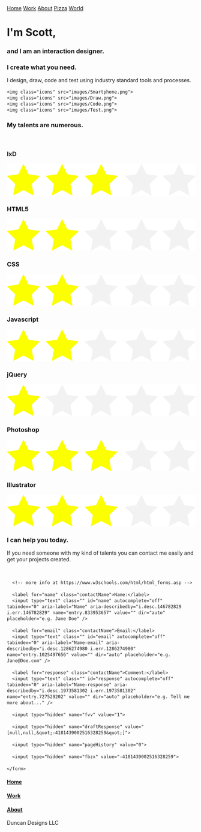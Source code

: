 <!doctype html>
<html class="no-js" lang="en" dir="ltr">

<head>
  <meta charset="utf-8">
  <meta http-equiv="x-ua-compatible" content="ie=edge">
  <meta name="viewport" content="width=device-width, initial-scale=1.0">
  <title>Scott's Portfolio</title>
  <link href="https://fonts.googleapis.com/css?family=Pacifico&display=swap" rel="stylesheet">
  <link rel="stylesheet" href="css/foundation.css">
  <link rel="stylesheet" href="css/app.css">

  <style>
  </style>

</head>

<body>

  <div class="topnav">
    <div class="topnav-right">
          <a href="/index.html">Home</a>
      <a href="/work.md">Work</a>
      <a href="/about.md">About</a>
      <a href="">Pizza</a>
      <a href="https://duncan07.github.io/Long-Scrolling-Website/">World</a>
    </div>
  </div>

  <!-- class="cell small-12 medium-12 large-6" -->
  <div class="grid-container fluid">
    <div class="grid-x">
  <div class="box1 cell small-12 large-12">
    <h1>I'm Scott,</h1>
    <h3>and I am an interaction designer.</h3>
    <div class="miniMeBox">
    <div class="miniMe"></div>
    </div>
  </div>

  <div class="box2index cell small-12 large-6">
    <h3>I create what you need.</h3>
    <p>I design, draw, code and test using industry standard tools and processes.</p>

    <img class="icons" src="images/Smartphone.png">
    <img class="icons" src="images/Draw.png">
    <img class="icons" src="images/Code.png">
    <img class="icons" src="images/Test.png">
  </div>

  <div class="box3 cell small-12">
    <h3>My talents are numerous.</h3>
    <br>
    <h3 class="talents">IxD</h3>
    <img class="stars" src="images/3stars.png">
    <h3 class="talents">HTML5</h3>
    <img class="stars" src="images/2stars.png">
    <h3 class="talents">CSS</h3>
    <img class="stars" src="images/2stars.png">
    <h3 class="talents">Javascript</h3>
    <img class="stars" src="images/2stars.png">
    <h3 class="talents">jQuery</h3>
    <img class="stars" src="images/1star.png">
    <h3 class="talents">Photoshop</h3>
    <img class="stars" src="images/3stars.png">
    <h3 class="talents">Illustrator</h3>
    <img class="stars" src="images/3stars.png">
  </div>

  <div class="box4 cell small-12">
    <h3>I can help you today.</h3>
    <p>If you need someone with my kind of talents you can contact me easily and get your projects created.</p>
    <br>
    <form action="https://docs.google.com/forms/d/e/1FAIpQLSeY-8zyFIvXjUPRoS7sffwUfRVKNaWKpW5O7bGwSYvf6-acTw/formResponse" target="_self" method="POST" id="mG61Hd">

      <!-- more info at https://www.w3schools.com/html/html_forms.asp -->

      <label for="name" class="contactName">Name:</label>
      <input type="text" class="" id="name" autocomplete="off" tabindex="0" aria-label="Name" aria-describedby="i.desc.146782829 i.err.146782829" name="entry.833953657" value="" dir="auto" placeholder="e.g. Jane Doe" />

      <label for="email" class="contactName">Email:</label>
      <input type="text" class="" id="email" autocomplete="off" tabindex="0" aria-label="Name-email" aria-describedby="i.desc.1286274980 i.err.1286274980" name="entry.1025497656" value="" dir="auto" placeholder="e.g. Jane@Doe.com" />

      <label for="response" class="contactName">Comment:</label>
      <input type="text" class="" id="response" autocomplete="off" tabindex="0" aria-label="Name-response" aria-describedby="i.desc.1973581302 i.err.1973581302" name="entry.727529202" value="" dir="auto" placeholder="e.g. Tell me more about..." />

      <input type="hidden" name="fvv" value="1">

      <input type="hidden" name="draftResponse" value="[null,null,&quot;-4181439002516328259&quot;]">

      <input type="hidden" name="pageHistory" value="0">

      <input type="hidden" name="fbzx" value="-4181439002516328259">

    </form>

  </div>
</div>
</div>

  <footer class="footer cell small-12">
    <nav>
      <h4 class="footer1"><a href="/index.html">Home</a></h4>
      <h4 class="footer1"><a href="/work.html">Work</a></h4>
      <h4 class="footer1"><a href="/about.html">About</a></h4>
    </nav>
    <p>Duncan Designs LLC</p>
  </footer>

</div>


<script src="js/vendor/jquery.js"></script>
<script src="js/vendor/what-input.js"></script>
<script src="js/vendor/foundation.js"></script>
<script src="js/app.js"></script>
</body>

</html>

